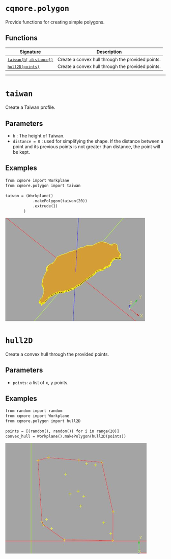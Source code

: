 # `cqmore.polygon`

Provide functions for creating simple polygons.

## Functions

 Signature | Description
--|--
[`taiwan(h[,distance])`](polygon.md#taiwan) | Create a convex hull through the provided points. 
[`hull2D(points)`](polygon.md#hull2D) | Create a convex hull through the provided points. 

----

# `taiwan`

Create a Taiwan profile.

## Parameters

- `h` : The height of Taiwan.
- `distance = 0` : used for simplifying the shape. If the distance between a point and its previous points is not greater than distance, the point will be kept. 

## Examples 

    from cqmore import Workplane
    from cqmore.polygon import taiwan

    taiwan = (Workplane()
                .makePolygon(taiwan(20))
                .extrude(1)
            )

![taiwan](images/polygon_taiwan.JPG)

# `hull2D`

Create a convex hull through the provided points.

## Parameters

- `points`: a list of x, y points. 

## Examples     

    from random import random
    from cqmore import Workplane
    from cqmore.polygon import hull2D

    points = [(random(), random()) for i in range(20)]
    convex_hull = Workplane().makePolygon(hull2D(points)) 

![hull2D](images/polygon_hull2D.JPG)

